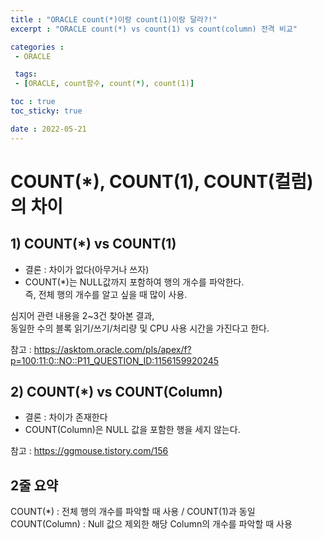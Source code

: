 ```yaml
---
title : "ORACLE count(*)이랑 count(1)이랑 달라?!"
excerpt : "ORACLE count(*) vs count(1) vs count(column) 전격 비교"

categories :
 - ORACLE

 tags:
 - [ORACLE, count함수, count(*), count(1)]

toc : true
toc_sticky: true

date : 2022-05-21
---
```


# COUNT(*), COUNT(1), COUNT(컬럼)의 차이
## 1) COUNT(*) vs COUNT(1)
- 결론 : 차이가 없다(아무거나 쓰자)
- COUNT(*)는 NULL값까지 포함하여 행의 개수를 파악한다.  
즉, 전체 행의 개수를 알고 싶을 때 많이 사용.

심지어 관련 내용을 2~3건 찾아본 결과,  
동일한 수의 블록 읽기/쓰기/처리량 및 CPU 사용 시간을 가진다고 한다.

참고 : https://asktom.oracle.com/pls/apex/f?p=100:11:0::NO::P11_QUESTION_ID:1156159920245    
  
  
  
## 2) COUNT(*) vs COUNT(Column)
- 결론 : 차이가 존재한다
- COUNT(Column)은 NULL 값을 포함한 행을 세지 않는다.
 
참고 : https://ggmouse.tistory.com/156
  
    
  
## 2줄 요약
COUNT(*) : 전체 행의 개수를 파악할 때 사용 / COUNT(1)과 동일   
COUNT(Column) : Null 값으 제외한 해당 Column의 개수를 파악할 때 사용
